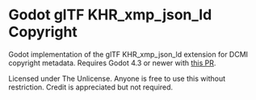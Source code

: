 # Godot glTF KHR_xmp_json_ld Copyright

Godot implementation of the glTF KHR_xmp_json_ld extension for DCMI copyright metadata. Requires Godot 4.3 or newer with [this PR](https://github.com/godotengine/godot/pull/79316).

Licensed under The Unlicense. Anyone is free to use this without restriction. Credit is appreciated but not required.
